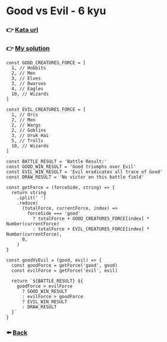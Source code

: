# Good vs Evil - 6 kyu

### :point_right: [Kata url](https://www.codewars.com/kata/52761ee4cffbc69732000738)

### :point_right: [My solution](./index.js)

```
const GOOD_CREATURES_FORCE = [
  1, // Hobbits
  2, // Men
  3, // Elves
  3, // Dwarves
  4, // Eagles
  10, // Wizards
]

const EVIL_CREATURES_FORCE = [
  1, // Orcs
  2, // Men
  2, // Wargs
  2, // Goblins
  3, // Uruk Hai
  5, // Trolls
  10, // Wizards
]

const BATTLE_RESULT = 'Battle Result:'
const GOOD_WIN_RESULT = 'Good triumphs over Evil'
const EVIL_WIN_RESULT = 'Evil eradicates all trace of Good'
const DRAW_RESULT = 'No victor on this battle field'

const getForce = (forceSide, string) => {
  return string
    .split(' ')
    .reduce(
      (totalForce, currentForce, index) =>
        forceSide === 'good'
          ? totalForce + GOOD_CREATURES_FORCE[index] * Number(currentForce)
          : totalForce + EVIL_CREATURES_FORCE[index] * Number(currentForce),
      0,
    )
}

const goodVsEvil = (good, evil) => {
  const goodForce = getForce('good', good)
  const evilForce = getForce('evil', evil)

  return `${BATTLE_RESULT} ${
    goodForce > evilForce
      ? GOOD_WIN_RESULT
      : evilForce > goodForce
      ? EVIL_WIN_RESULT
      : DRAW_RESULT
  }`
}
```

### :arrow_left: [Back](../README.md)
